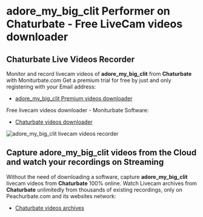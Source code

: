 # adore_my_big_clit Performer on Chaturbate - Free LiveCam videos downloader

## Chaturbate Live Videos Recorder

Monitor and record livecam videos of **adore_my_big_clit** from **Chaturbate** with Moniturbate.com
Get a premium trial for free by just and only registering with your Email address:
* [adore_my_big_clit Premium videos downloader](https://moniturbate.com/request-demo-licence-key.html)

Free livecam videos downloader - Moniturbate Software:
* [Chaturbate videos downloader](https://moniturbate.com/moniturbate-download-software.html)

![adore_my_big_clit livecam videos recorder](https://peachurnet.com/templates/moniturbate-software.png)


## Capture adore_my_big_clit videos from the Cloud and watch your recordings on Streaming

Without the need of downloading a software, capture **adore_my_big_clit** livecam videos from **Chaturbate** 100% online.
Watch Livecam archives from **Chaturbate** unlimitedly from thousands of existing recordings, only on Peachurbate.com and its websites network:
* [Chaturbate videos archives](https://peachurnet.com/)